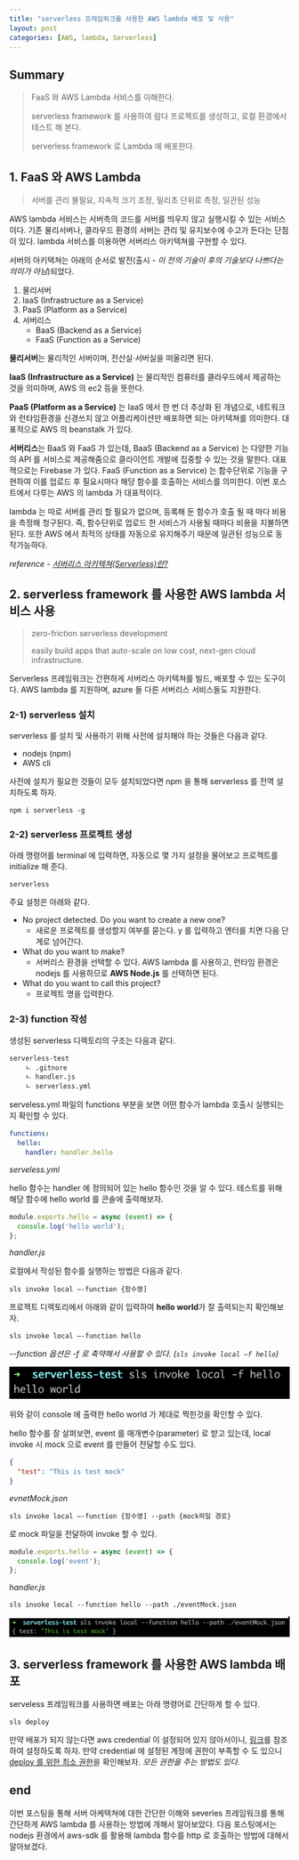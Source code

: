```yaml
---
title: "serverless 프레임워크를 사용한 AWS lambda 배포 및 사용"
layout: post
categories: [AWS, lambda, Serverless]
---
```


## Summary

> FaaS 와 AWS Lambda 서비스를 이해한다.
>
> serverless framework 를 사용하여 람다 프로젝트를 생성하고, 로컬 환경에서 테스트 해 본다.
>
> serverless framework 로 Lambda 에 배포한다.

## 1. FaaS 와 AWS Lambda

> 서버를 관리 불필요, 지속적 크기 조정, 밀리초 단위로 측정, 일관된 성능

AWS lambda 서비스는 서버측의 코드를 서버를 띄우지 않고 실행시킬 수 있는 서비스이다.
기존 물리서버나, 클라우드 환경의 서버는 관리 및 유지보수에 수고가 든다는 단점이 있다.
lambda 서비스를 이용하면 서버리스 아키텍쳐를 구현할 수 있다.

서버의 아키택쳐는 아래의 순서로 발전(출시 - *이 전의 기술이 후의 기술보다 나쁘다는 의미가 아님*)되었다.

1. 물리서버
2. IaaS (Infrastructure as a Service)
3. PaaS (Platform as a Service)
4. 서버리스
    * BaaS (Backend as a Service)
    * FaaS (Function as a Service)
    
**물리서버**는 물리적인 서버이며, 전산실·서버실을 떠올리면 된다.

**IaaS (Infrastructure as a Service)** 는 물리적인 컴퓨터를 클라우드에서 제공하는 것을 의미하며,
AWS 의 ec2 등을 뜻한다.

**PaaS (Platform as a Service)** 는 IaaS 에서 한 번 더 추상화 된 개념으로, 네트워크와 런타임환경을 신경쓰지 않고
어플리케이션만 배포하면 되는 아키텍쳐를 의미한다. 대표적으로 AWS 의 beanstalk 가 있다.

**서버리스**는 BaaS 와 FaaS 가 있는데,
BaaS (Backend as a Service) 는 다양한 기능의 API 를 서비스로 제공해줌으로 클라이언트 개발에 집중할 수 있는 것을 말한다.
대표젹으로는 Firebase 가 있다.
FaaS (Function as a Service) 는 함수단위로 기능을 구현하여 이를 업로드 후 필요시마다 해당 함수를 호출하는 서비스를 의미한다.
이번 포스트에서 다루는 AWS 의 lambda 가 대표적이다.

lambda 는 따로 서버를 관리 할 필요가 없으며, 등록해 둔 함수가 호출 될 때 마다 비용을 측정해 청구된다.
즉, 함수단위로 업로드 한 서비스가 사용될 때마다 비용을 지불하면 된다.
또한 AWS 에서 최적의 상태를 자동으로 유지해주기 때문에 일관된 성능으로 동작가능하다.

*reference - [서버리스 아키텍쳐(Serverless)란?](https://velopert.com/3543)*

## 2. serverless framework 를 사용한 AWS lambda 서비스 사용

> zero-friction serverless development
>
> easily build apps that auto-scale on low cost, next-gen cloud infrastructure.

Serverless 프레임워크는 간편하게 서버리스 아키텍쳐를 빌드, 배포할 수 있는 도구이다.
AWS lambda 를 지원하며, azure 들 다른 서버리스 서비스들도 지원한다.

### 2-1) serverless 설치

serverless 를 설치 및 사용하기 위해 사전에 설치해야 하는 것들은 다음과 같다.
* nodejs (npm)
* AWS cli

사전에 설치가 필요한 것들이 모두 설치되었다면 npm 을 통해 serverless 를 전역 설치하도록 하자.

```
npm i serverless -g
```

### 2-2) serverless 프로젝트 생성

아래 명령어를 terminal 에 입력하면, 자동으로 몇 가지 설정을 물어보고 프로젝트를 initialize 해 준다.

```
serverless
```

주요 설정은 아래와 같다. 
* No project detected. Do you want to create a new one?
    * 새로운 프로젝트를 생성할지 여부를 묻는다. y 를 입력하고 엔터를 치면 다음 단계로 넘어간다.
* What do you want to make?
    * 서버리스 환경을 선택할 수 있다. AWS lambda 를 사용하고, 런타임 환경은 nodejs 를 사용하므로 **AWS Node.js** 를 선택하면 된다. 
* What do you want to call this project?
    * 프로젝트 명을 입력한다.

### 2-3) function 작성

생성된 serverless 디렉토리의 구조는 다음과 같다.

```markdown
serverless-test
    ㄴ .gitnore
    ㄴ handler.js
    ㄴ serverless.yml
```

serveless.yml 파일의 functions 부분을 보면 어떤 함수가 lambda 호출시 실행되는지 확인할 수 있다.

```yaml
functions:
  hello:
    handler: handler.hello
```
*serveless.yml*

hello 함수는 handler 에 정의되어 있는 hello 함수인 것을 알 수 있다.
테스트를 위해 해당 함수에 hello world 를 콘솔에 출력해보자.

```javascript
module.exports.hello = async (event) => {
  console.log('hello world');
};
```
*handler.js*

로컬에서 작성된 함수를 실행하는 방법은 다음과 같다.

```
sls invoke local —-function {함수명]
```

프로젝트 디렉토리에서 아래와 같이 입력하여 **hello world**가 잘 출력되는지 확인해보자.

```
sls invoke local —-function hello
```

*--function 옵션은 -f 로 축약해서 사용할 수 있다. (`sls invoke local —f hello`)*

![sls local invoke](/assets/images/sls-local-invoke-img.png)

위와 같이 console 에 출력한 hello world 가 제대로 찍힌것을 확인할 수 있다.

hello 함수를 잘 살펴보면, event 를 매개변수(parameter) 로 받고 있는데,
local invoke 시 mock 으로 event 를 만들어 전달할 수도 있다.

```json
{
  "test": "This is test mock"
}
```
*evnetMock.json*

```
sls invoke local —-function {함수명] --path {mock파일 경로}
```

로 mock 파일을 전달하여 invoke 할 수 있다.

```javascript
module.exports.hello = async (event) => {
  console.log('event');
};
```
*handler.js*

```
sls invoke local --function hello --path ./eventMock.json
```
![sls local invoke with mock file](/assets/images/sls-local-invoke-with-mock-file.png)

## 3. serverless framework 를 사용한 AWS lambda 배포

serveless 프레임워크를 사용하면 배포는 아래 명령어로 간단하게 할 수 있다.

```
sls deploy
```

만약 배포가 되지 않는다면 aws credential 이 설정되어 있지 않아서이니, [링크](https://docs.aws.amazon.com/sdk-for-java/v1/developer-guide/setup-credentials.html)를 참조하여 설정하도록 하자.
만약 credential 에 설정된 계정에 권한이 부족할 수 도 있으니 [deploy 를 위한 최소 권한](https://github.com/serverless/serverless/issues/588)을 확인해보자.
*모든 권한을 주는 방법도 있다.*

## end

이번 포스팅을 통해 서버 아케텍쳐에 대한 간단한 이해와 severles 프레임워크를 통해 간단하게 AWS lambda 를 사용하는 방법에 개해서 알아보았다.
다음 포스팅에서는 nodejs 환경에서 aws-sdk 를 활용해 lambda 함수를 http 로 호출하는 방법에 대해서 알아보겠다.
